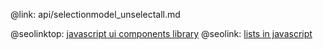 @link: api/selectionmodel_unselectall.md

@seolinktop: [javascript ui components library](https://webix.com)
@seolink: [lists in javascript](https://webix.com/widget/list/)